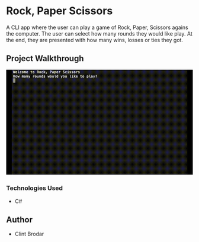 # Rock, Paper Scissors
A CLI app where the user can play a game of Rock, Paper, Scissors agains the computer.  The user can select how many rounds they would like play.  At the end, they are presented with how many wins, losses or ties they got.

## Project Walkthrough
![walkthrough](assets/rps-walkthrough.gif)

### Technologies Used
* C#

## Author
* Clint Brodar
